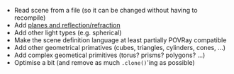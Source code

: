 * Read scene from a file (so it can be changed without having to recompile)
* Add [planes and reflection/refraction](https://bheisler.github.io/post/writing-raytracer-in-rust-part-2/)
* Add other light types (e.g. spherical)
* Make the scene definition language at least partially POVRay compatible
* Add other geometrical primatives (cubes, triangles, cylinders, cones, ...)
* Add complex geometical primitives (torus? prisms? polygons? ...)
* Optimise a bit (and remove as much `.clone()`'ing as possible)
